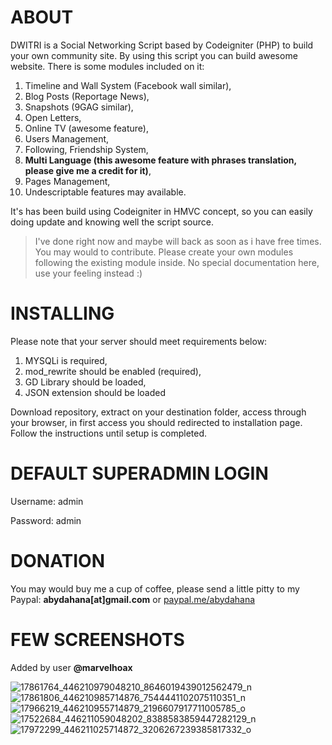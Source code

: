 # ABOUT
DWITRI is a Social Networking Script based by Codeigniter (PHP) to build your own community site. By using this script you can build awesome website. There is some modules included on it:
1. Timeline and Wall System (Facebook wall similar),
2. Blog Posts (Reportage News),
3. Snapshots (9GAG similar),
4. Open Letters,
5. Online TV (awesome feature),
6. Users Management,
7. Following, Friendship System,
8. **Multi Language (this awesome feature with phrases translation, please give me a credit for it)**,
9. Pages Management,
10. Undescriptable features may available.

It's has been build using Codeigniter in HMVC concept, so you can easily doing update and knowing well the script source.

> I've done right now and maybe will back as soon as i have free times. You may would to contribute. Please create your own modules following the existing module inside. No special documentation here, use your feeling instead :)

# INSTALLING
Please note that your server should meet requirements below:
1. MYSQLi is required,
2. mod_rewrite should be enabled (required),
3. GD Library should be loaded,
4. JSON extension should be loaded

Download repository, extract on your destination folder, access through your browser, in first access you should redirected to installation page. Follow the instructions until setup is completed.

# DEFAULT SUPERADMIN LOGIN

Username: admin

Password: admin

# DONATION
You may would buy me a cup of coffee, please send a little pitty to my Paypal: **abydahana[at]gmail.com** or [paypal.me/abydahana](https://paypal.me/abydahana)

# FEW SCREENSHOTS
Added by user **@marvelhoax**

![17861764_446210979048210_8646019439012562479_n](https://cloud.githubusercontent.com/assets/26195765/25063932/5c5f1824-21df-11e7-9405-eb316d1894ff.jpg)
![17861806_446210985714876_7544441102075110351_n](https://cloud.githubusercontent.com/assets/26195765/25063935/60926112-21df-11e7-865e-5a6c9da923c9.jpg)
![17966219_446210955714879_2196607917711005785_o](https://cloud.githubusercontent.com/assets/26195765/25063938/661a57b6-21df-11e7-8f81-64afbdfa471e.jpg)
![17522684_446211059048202_8388583859447282129_n](https://cloud.githubusercontent.com/assets/26195765/25063941/6b7b02f0-21df-11e7-8910-70c1f9569ba9.jpg)
![17972299_446211025714872_3206267239385817332_o](https://cloud.githubusercontent.com/assets/26195765/25063944/7093a846-21df-11e7-802f-85ac392aeed8.jpg)
